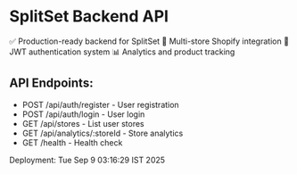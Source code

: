 # SplitSet Backend API

✅ Production-ready backend for SplitSet
🚀 Multi-store Shopify integration
🔐 JWT authentication system
📊 Analytics and product tracking

## API Endpoints:
- POST /api/auth/register - User registration
- POST /api/auth/login - User login  
- GET /api/stores - List user stores
- GET /api/analytics/:storeId - Store analytics
- GET /health - Health check

Deployment: Tue Sep  9 03:16:29 IST 2025
